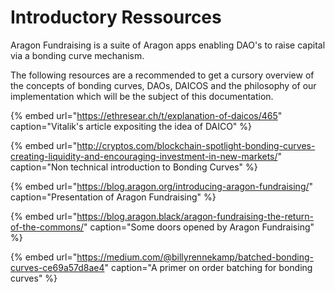 # Introductory Ressources

Aragon Fundraising is a suite of Aragon apps enabling DAO's to raise capital via a bonding curve mechanism.

The following resources are a recommended to get a cursory overview of the concepts of bonding curves, DAOs, DAICOS and the philosophy of our implementation which will be the subject of this documentation.

{% embed url="https://ethresear.ch/t/explanation-of-daicos/465" caption="Vitalik\'s article expositing the idea of DAICO" %}

{% embed url="http://cryptos.com/blockchain-spotlight-bonding-curves-creating-liquidity-and-encouraging-investment-in-new-markets/" caption="Non technical introduction to Bonding Curves" %}

{% embed url="https://blog.aragon.org/introducing-aragon-fundraising/" caption="Presentation of Aragon Fundraising" %}

{% embed url="https://blog.aragon.black/aragon-fundraising-the-return-of-the-commons/" caption="Some doors opened by Aragon Fundraising" %}

{% embed url="https://medium.com/@billyrennekamp/batched-bonding-curves-ce69a57d8ae4" caption="A primer on order batching for bonding curves" %}

